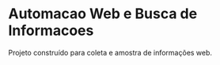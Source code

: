 # Automacao Web e Busca de Informacoes 
 Projeto construído para coleta e amostra de informações web.
